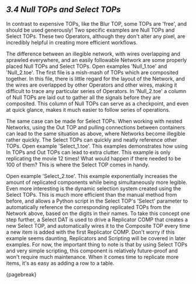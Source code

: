 ## *3.4 Null TOPs and Select TOPs*

In contrast to expensive TOPs, like the Blur TOP, some TOPs are 'free', and should be used generously! Two specific examples are Null TOPs and Select TOPs. These two Operators, although they don't alter any pixel, are incredibly helpful in creating more efficient workflows.

The difference between an illegible network, with wires overlapping and sprawled everywhere, and an easily followable Network are some properly placed Null TOPs and Select TOPs. Open examples 'Null\_1.toe' and 'Null\_2.toe'. The first file is a mish-mash of TOPs which are composited together. In this file, there is little regard for the layout of the Network, and the wires are overlapped by other Operators and other wires, making it difficult to trace any particular series of Operators. In 'Null\_2.toe' a column of Null TOPs are laid out to gather all the signals before they are composited. This column of Null TOPs can serve as a checkpoint, and even at quick glance, makes it much easier to follow series of operations.

The same case can be made for Select TOPs. When working with nested Networks, using the Out TOP and pulling connections between containers can lead to the same situation as above, where Networks become illegible rather quickly. The Select TOPs can quickly and neatly reference other TOPs. Open example 'Select\_1.toe'. This examples demonstrates how using In TOPs and Out TOPs can lead to extra clutter. This example is only replicating the movie 12 times! What would happen if there needed to be 100 of them? This is where the Select TOP comes in handy.

Open example 'Select\_2.toe'. This example exponentially increases the amount of replicated components while being simultaneously more legible. Even more interesting is the dynamic selection system created using the Select TOPs. This is much more efficient than the manual method from before, and allows a Python script in the Select TOP's 'Select' parameter to automatically reference the corresponding replicated TOPs from the Network above, based on the digits in their names. To take this concept one step further, a Select DAT is used to drive a Replicator COMP that creates a new Select TOP, and automatically wires it to the Composite TOP every time a new item is added with the first Replicator COMP. Don't worry if this example seems daunting, Replicators and Scripting will be covered in later examples. For now, the important thing to note is that by using Select TOPs and very simple scripting, this component is relatively future-proof and won't require much maintenance. When it comes time to  replicate more items, it's as easy as adding a row to a table.

{pagebreak}